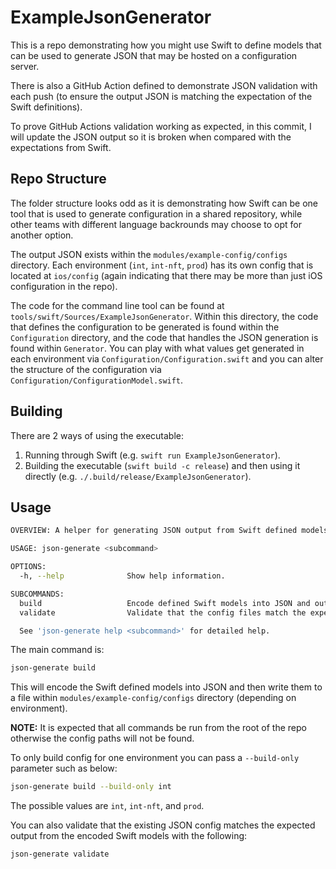 # ExampleJsonGenerator

This is a repo demonstrating how you might use Swift to define models that can be used to generate JSON that may be hosted on a configuration server.

There is also a GitHub Action defined to demonstrate JSON validation with each push (to ensure the output JSON is matching the expectation of the Swift definitions).

To prove GitHub Actions validation working as expected, in this commit, I will update the JSON output so it is broken when compared with the expectations from Swift.

## Repo Structure

The folder structure looks odd as it is demonstrating how Swift can be one tool that is used to generate configuration in a shared repository, while other teams with different language backrounds may choose to opt for another option.

The output JSON exists within the `modules/example-config/configs` directory. Each environment (`int`, `int-nft`, `prod`) has its own config that is located at `ios/config` (again indicating that there may be more than just iOS configuration in the repo).

The code for the command line tool can be found at `tools/swift/Sources/ExampleJsonGenerator`. Within this directory, the code that defines the configuration to be generated is found within the `Configuration` directory, and the code that handles the JSON generation is found within `Generator`. You can play with what values get generated in each environment via `Configuration/Configuration.swift` and you can alter the structure of the configuration via `Configuration/ConfigurationModel.swift`. 

## Building
There are 2 ways of using the executable:
1) Running through Swift (e.g. `swift run ExampleJsonGenerator`).
2) Building the executable (`swift build -c release`) and then using it directly (e.g. `./.build/release/ExampleJsonGenerator`).

## Usage
```sh
OVERVIEW: A helper for generating JSON output from Swift defined models.

USAGE: json-generate <subcommand>

OPTIONS:
  -h, --help              Show help information.

SUBCOMMANDS:
  build                   Encode defined Swift models into JSON and output the files into config directories.
  validate                Validate that the config files match the expected encoded output from the Swift definitions.

  See 'json-generate help <subcommand>' for detailed help.
```

The main command is:
```sh
json-generate build
```
This will encode the Swift defined models into JSON and then write them to a file within `modules/example-config/configs` directory (depending on environment).

**NOTE:** It is expected that all commands be run from the root of the repo otherwise the config paths will not be found.

To only build config for one environment you can pass a `--build-only` parameter such as below:
```sh
json-generate build --build-only int
``` 
The possible values are `int`, `int-nft`, and `prod`.

You can also validate that the existing JSON config matches the expected output from the encoded Swift models with the following:
```sh
json-generate validate
```
